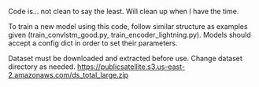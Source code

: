 Code is... not clean to say the least. Will clean up when I have the time.

To train a new model using this code, follow similar structure as examples given (train_convlstm_good.py, train_encoder_lightning.py).
Models should accept a config dict in order to set their parameters.

Dataset must be downloaded and extracted before use. Change dataset directory as needed.
https://publicsatellite.s3.us-east-2.amazonaws.com/ds_total_large.zip
